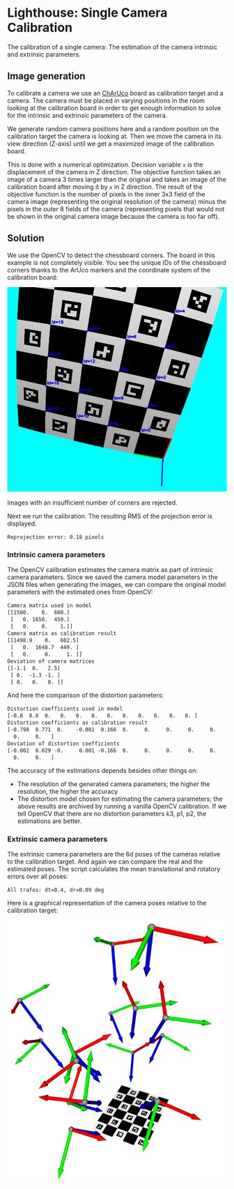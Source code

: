 # Lighthouse: Single Camera Calibration

The calibration of a single camera: The estimation of the camera intrinsic and extrinsic parameters.

## Image generation

To calibrate a camera we use an [ChArUco](https://docs.opencv.org/master/df/d4a/tutorial_charuco_detection.html) board as calibration target and a camera. The camera must be placed in varying positions in the room looking at the calibration board in order to get enough information to solve for the intrinsic and extrinsic parameters of the camera.

We generate random camera positions here and a random position on the calibration target the camera is looking at. Then we move the camera in its view direction (Z-axis) until we get a maximized image of the calibration board.

This is done with a numerical optimization. Decision variable `x` is the displacement of the camera in Z direction. The objective function takes an image of a camera 3 times larger than the original and takes an image of the calibration board after moving it by `x` in Z direction. The result of the objective function is the number of pixels in the inner 3x3 field of the camera image (representing the original resolution of the camera) minus the pixels in the outer 8 fields of the camera (representing pixels that would not be shown in the original camera image because the camera is too far off).

## Solution

We use the OpenCV to detect the chessboard corners. The board in this example is not completely visible. You see the unique IDs of the chessboard corners thanks to the ArUco markers and the coordinate system of the calibration board:

![](images/markers.png)

Images with an insufficient number of corners are rejected.

Next we run the calibration. The resulting RMS of the projection error is displayed.

```
Reprojection error: 0.18 pixels
```

### Intrinsic camera parameters

The OpenCV calibration estimates the camera matrix as part of intrinsic camera parameters. Since we saved the camera model parameters in the JSON files when generating the images, we can compare the original model parameters with the estimated ones from OpenCV:

```
Camera matrix used in model
[[1500.    0.  600.]
 [   0. 1650.  450.]
 [   0.    0.    1.]]
Camera matrix as calibration result
[[1498.9    0.   602.5]
 [   0.  1648.7  449. ]
 [   0.     0.     1. ]]
Deviation of camera matrices
[[-1.1  0.   2.5]
 [ 0.  -1.3 -1. ]
 [ 0.   0.   0. ]]
```

And here the comparison of the distortion parameters:

```
Distortion coefficients used in model
[-0.8  0.8  0.   0.   0.   0.   0.   0.   0.   0.   0.   0. ]
Distortion coefficients as calibration result
[-0.798  0.771  0.    -0.001  0.166  0.     0.     0.     0.     0.
  0.     0.   ]
Deviation of distortion coefficients
[-0.002  0.029 -0.     0.001 -0.166  0.     0.     0.     0.     0.
  0.     0.   ]
```

The accuracy of the estimations depends besides other things on:

* The resolution of the generated camera parameters; the higher the resolution, the higher the accuracy
* The distortion model chosen for estimating the camera parameters; the above results are archived by running a vanilla OpenCV calibration. If we tell OpenCV that there are no distortion parameters k3, p1, p2, the estimations are better.

### Extrinsic camera parameters

The extrinsic camera parameters are the 6d poses of the cameras relative to the calibration target. And again we can compare the real and the estimated poses. The script calculates the mean translational and rotatory errors over all poses:

```
All trafos: dt=0.4, dr=0.09 deg
```

Here is a graphical representation of the camera poses relative to the calibration target:

![](images/extrinsics.png)
